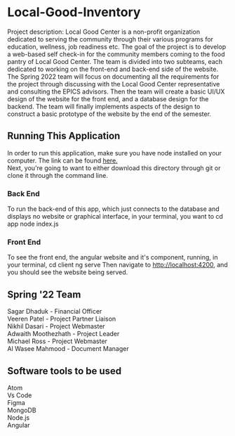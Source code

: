 # Local-Good-Inventory

Project description: Local Good Center is a non-profit organization dedicated to serving the community through their
various programs for education, wellness, job readiness etc. The goal of the project is to develop a web-based self check-in
for the community members coming to the food pantry of Local Good Center. The team is divided into two subteams, each dedicated
to working on the front-end and back-end side of the website. The Spring 2022 team will focus on documenting all the requirements
for the project through discussing with the Local Good Center representative and consulting the EPICS advisors. Then the team will
create a basic UI/UX design of the website for the front end, and a database design for the backend. The team will finally implements
aspects of the design to construct a basic prototype of the website by the end of the semester.

## Running This Application

In order to run this application, make sure you have node installed on your computer. The link can be found [here.](https://nodejs.org/en/download/)  
Next, you're going to want to either download this directory through git or clone it through the command line.  

### Back End

To run the back-end of this app, which just connects to the database and displays no website or graphical interface, in your terminal, you want to
    cd app
    node index.js 

### Front End

To see the front end, the angular website and it's component, running, in your terminal,
    cd client
    ng serve
Then navigate to [http://localhost:4200](http://localhost:4200), and you should see the website being served.

## Spring '22 Team

Sagar Dhaduk - Financial Officer\
Veeren Patel - Project Partner Liaison\
Nikhil Dasari - Project Webmaster\
Adwaith Moothezhath - Project Leader\
Michael Ross - Project Webmaster\
Al Wasee Mahmood - Document Manager

## Software tools to be used

Atom\
Vs Code\
Figma\
MongoDB\
Node.js\
Angular
